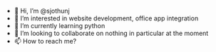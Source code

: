 - 👋 Hi, I’m @sjothunj
- 👀 I’m interested in website development, office app integration
- 🌱 I’m currently learning python
- 💞️ I’m looking to collaborate on nothing in particular at the moment
- 📫 How to reach me? 

<!---
sjothunj/sjothunj is a ✨ special ✨ repository because its `README.md` (this file) appears on your GitHub profile.
You can click the Preview link to take a look at your changes.
--->
